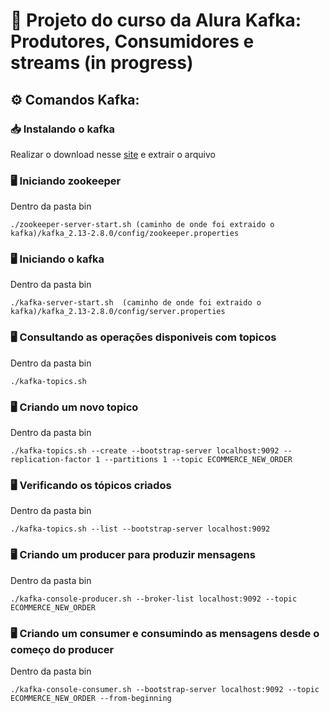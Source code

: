 # 📢  Projeto do curso da Alura Kafka: Produtores, Consumidores e streams (in progress)




## ⚙ Comandos Kafka:

### 📥 Instalando o kafka

Realizar o download nesse [site](https://www.apache.org/dyn/closer.cgi?path=/kafka/2.8.0/kafka_2.12-2.8.0.tgz) e extrair o arquivo

 ### 🖥 Iniciando zookeeper
 
 Dentro da pasta bin
 
 ```
./zookeeper-server-start.sh (caminho de onde foi extraido o kafka)/kafka_2.13-2.8.0/config/zookeeper.properties 
```

### 🖥 Iniciando o kafka

 Dentro da pasta bin

 ```
./kafka-server-start.sh  (caminho de onde foi extraido o kafka)/kafka_2.13-2.8.0/config/server.properties
 ```

### 🖥 Consultando as operações disponiveis com topicos

 Dentro da pasta bin

 ```
./kafka-topics.sh
```


### 🖥 Criando um novo topico

 Dentro da pasta bin

 ```
 ./kafka-topics.sh --create --bootstrap-server localhost:9092 --replication-factor 1 --partitions 1 --topic ECOMMERCE_NEW_ORDER
 ```
 
 ### 🖥 Verificando os tópicos criados

 Dentro da pasta bin

 ```
 ./kafka-topics.sh --list --bootstrap-server localhost:9092
 ```
 
 ### 🖥 Criando um producer para produzir mensagens

 Dentro da pasta bin

 ```
./kafka-console-producer.sh --broker-list localhost:9092 --topic ECOMMERCE_NEW_ORDER
 ```
 
  ### 🖥 Criando um consumer e consumindo as mensagens desde o começo do producer

 Dentro da pasta bin

 ```
./kafka-console-consumer.sh --bootstrap-server localhost:9092 --topic ECOMMERCE_NEW_ORDER --from-beginning
```
 
 
